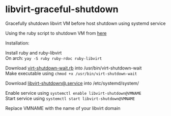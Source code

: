 # libvirt-graceful-shutdown
Gracefully shutdown libvirt VM before host shutdown using systemd service  

Using the ruby script to shutdown VM from [here](https://gist.github.com/qerub/5521952)

Installation:  

Install ruby and ruby-libvirt  
On arch: `yay -S ruby ruby-rdoc ruby-libvirt`

Download [virt-shutdown-wait.rb](https://raw.githubusercontent.com/lucaspape/libvirt-graceful-shutdown/main/virt-shutdown-wait.rb) into /usr/bin/virt-shutdown-wait  
Make executable using `chmod +x /usr/bin/virt-shutdown-wait`

Download [libvirt-shutdown@.service](https://raw.githubusercontent.com/lucaspape/libvirt-graceful-shutdown/main/libvirt-shutdown%40.service) into /etc/systemd/system/  

Enable service using `systemctl enable libvirt-shutdown@VMNAME`  
Start service using `systemctl start libvirt-shutdown@VMNAME`  

Replace VMNAME with the name of your libvirt domain
